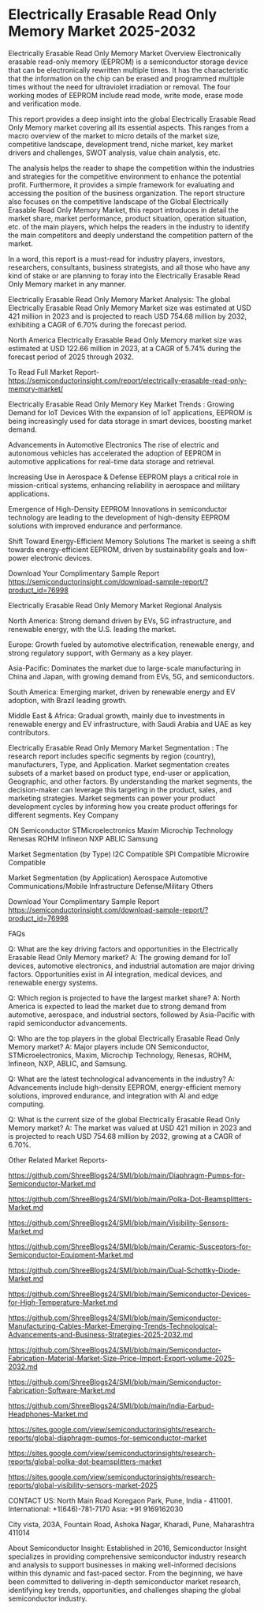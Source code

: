 <h1>Electrically Erasable Read Only Memory Market 2025-2032</h1>
Electrically Erasable Read Only Memory Market Overview
Electronically erasable read-only memory (EEPROM) is a semiconductor storage device that can be electronically rewritten multiple times. It has the characteristic that the information on the chip can be erased and programmed multiple times without the need for ultraviolet irradiation or removal. The four working modes of EEPROM include read mode, write mode, erase mode and verification mode.

This report provides a deep insight into the global Electrically Erasable Read Only Memory market covering all its essential aspects. This ranges from a macro overview of the market to micro details of the market size, competitive landscape, development trend, niche market, key market drivers and challenges, SWOT analysis, value chain analysis, etc.

The analysis helps the reader to shape the competition within the industries and strategies for the competitive environment to enhance the potential profit. Furthermore, it provides a simple framework for evaluating and accessing the position of the business organization. The report structure also focuses on the competitive landscape of the Global Electrically Erasable Read Only Memory Market, this report introduces in detail the market share, market performance, product situation, operation situation, etc. of the main players, which helps the readers in the industry to identify the main competitors and deeply understand the competition pattern of the market.

In a word, this report is a must-read for industry players, investors, researchers, consultants, business strategists, and all those who have any kind of stake or are planning to foray into the Electrically Erasable Read Only Memory market in any manner.

Electrically Erasable Read Only Memory Market Analysis:
The global Electrically Erasable Read Only Memory Market size was estimated at USD 421 million in 2023 and is projected to reach USD 754.68 million by 2032, exhibiting a CAGR of 6.70% during the forecast period.

North America Electrically Erasable Read Only Memory market size was estimated at USD 122.66 million in 2023, at a CAGR of 5.74% during the forecast period of 2025 through 2032.

To Read Full Market Report-
https://semiconductorinsight.com/report/electrically-erasable-read-only-memory-market/

Electrically Erasable Read Only Memory Key Market Trends :
Growing Demand for IoT Devices
With the expansion of IoT applications, EEPROM is being increasingly used for data storage in smart devices, boosting market demand.

Advancements in Automotive Electronics
The rise of electric and autonomous vehicles has accelerated the adoption of EEPROM in automotive applications for real-time data storage and retrieval.

Increasing Use in Aerospace & Defense
EEPROM plays a critical role in mission-critical systems, enhancing reliability in aerospace and military applications.

Emergence of High-Density EEPROM
Innovations in semiconductor technology are leading to the development of high-density EEPROM solutions with improved endurance and performance.

Shift Toward Energy-Efficient Memory Solutions
The market is seeing a shift towards energy-efficient EEPROM, driven by sustainability goals and low-power electronic devices.

Download Your Complimentary Sample Report
https://semiconductorinsight.com/download-sample-report/?product_id=76998

Electrically Erasable Read Only Memory Market Regional Analysis

North America:
Strong demand driven by EVs, 5G infrastructure, and renewable energy, with the U.S. leading the market.

Europe:
Growth fueled by automotive electrification, renewable energy, and strong regulatory support, with Germany as a key player.

Asia-Pacific:
Dominates the market due to large-scale manufacturing in China and Japan, with growing demand from EVs, 5G, and semiconductors.

South America:
Emerging market, driven by renewable energy and EV adoption, with Brazil leading growth.

Middle East & Africa:
Gradual growth, mainly due to investments in renewable energy and EV infrastructure, with Saudi Arabia and UAE as key contributors.

Electrically Erasable Read Only Memory Market Segmentation :
The research report includes specific segments by region (country), manufacturers, Type, and Application. Market segmentation creates subsets of a market based on product type, end-user or application, Geographic, and other factors. By understanding the market segments, the decision-maker can leverage this targeting in the product, sales, and marketing strategies. Market segments can power your product development cycles by informing how you create product offerings for different segments.
Key Company

ON Semiconductor
STMicroelectronics
Maxim
Microchip Technology
Renesas
ROHM
Infineon
NXP
ABLIC
Samsung

Market Segmentation (by Type)
I2C Compatible
SPI Compatible
Microwire Compatible

Market Segmentation (by Application)
Aerospace
Automotive
Communications/Mobile Infrastructure
Defense/Military
Others

Download Your Complimentary Sample Report
https://semiconductorinsight.com/download-sample-report/?product_id=76998

FAQs


Q: What are the key driving factors and opportunities in the Electrically Erasable Read Only Memory market?
A: The growing demand for IoT devices, automotive electronics, and industrial automation are major driving factors. Opportunities exist in AI integration, medical devices, and renewable energy systems.

Q: Which region is projected to have the largest market share?
A: North America is expected to lead the market due to strong demand from automotive, aerospace, and industrial sectors, followed by Asia-Pacific with rapid semiconductor advancements.

Q: Who are the top players in the global Electrically Erasable Read Only Memory market?
A: Major players include ON Semiconductor, STMicroelectronics, Maxim, Microchip Technology, Renesas, ROHM, Infineon, NXP, ABLIC, and Samsung.

Q: What are the latest technological advancements in the industry?
A: Advancements include high-density EEPROM, energy-efficient memory solutions, improved endurance, and integration with AI and edge computing.

Q: What is the current size of the global Electrically Erasable Read Only Memory market?
A: The market was valued at USD 421 million in 2023 and is projected to reach USD 754.68 million by 2032, growing at a CAGR of 6.70%.

Other Related Market Reports-

https://github.com/ShreeBlogs24/SMI/blob/main/Diaphragm-Pumps-for-Semiconductor-Market.md

https://github.com/ShreeBlogs24/SMI/blob/main/Polka-Dot-Beamsplitters-Market.md

https://github.com/ShreeBlogs24/SMI/blob/main/Visibility-Sensors-Market.md

https://github.com/ShreeBlogs24/SMI/blob/main/Ceramic-Susceptors-for-Semiconductor-Equipment-Market.md

https://github.com/ShreeBlogs24/SMI/blob/main/Dual-Schottky-Diode-Market.md

https://github.com/ShreeBlogs24/SMI/blob/main/Semiconductor-Devices-for-High-Temperature-Market.md

https://github.com/ShreeBlogs24/SMI/blob/main/Semiconductor-Manufacturing-Cables-Market-Emerging-Trends-Technological-Advancements-and-Business-Strategies-2025-2032.md

https://github.com/ShreeBlogs24/SMI/blob/main/Semiconductor-Fabrication-Material-Market-Size-Price-Import-Export-volume-2025-2032.md

https://github.com/ShreeBlogs24/SMI/blob/main/Semiconductor-Fabrication-Software-Market.md

https://github.com/ShreeBlogs24/SMI/blob/main/India-Earbud-Headphones-Market.md

https://sites.google.com/view/semiconductorinsights/research-reports/global-diaphragm-pumps-for-semiconductor-market

https://sites.google.com/view/semiconductorinsights/research-reports/global-polka-dot-beamsplitters-market

https://sites.google.com/view/semiconductorinsights/research-reports/global-visibility-sensors-market-2025

CONTACT US:
North Main Road Koregaon Park, Pune, India - 411001.
International: +1(646)-781-7170
Asia: +91 9169162030

City vista, 203A, Fountain Road, Ashoka Nagar, Kharadi, Pune, Maharashtra 411014

About Semiconductor Insight:
Established in 2016, Semiconductor Insight specializes in providing comprehensive semiconductor industry research and analysis to support businesses in making well-informed decisions within this dynamic and fast-paced sector. From the beginning, we have been committed to delivering in-depth semiconductor market research, identifying key trends, opportunities, and challenges shaping the global semiconductor industry.
